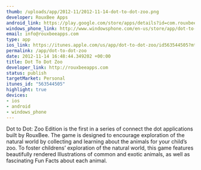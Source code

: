 ```yaml
--- 
thumb: /uploads/app/2012-11/2012-11-14-dot-to-dot-zoo.png
developer: RouxBee Apps
android_link: https://play.google.com/store/apps/details?id=com.rouxbee.dottodotzoo.free
windows_phone_link: http://www.windowsphone.com/en-us/store/app/dot-to-dot-zoo/a50e79e9-0e95-4626-af75-88f5635b6def
email: info@rouxbeeapps.com
type: app
ios_link: https://itunes.apple.com/us/app/dot-to-dot-zoo/id563544505?mt=8&uo=4
permalink: /app/dot-to-dot-zoo
date: 2012-11-14 16:48:44.349202 +00:00
title: Dot To Dot Zoo
developer_link: http://rouxbeeapps.com
status: publish
targetMarket: Personal
itunes_id: "563544505"
highlight: true
devices: 
- ios
- android
- windows_phone
---
```


Dot to Dot: Zoo Edition is the first in a series of connect the dot applications built by RouxBee. The game is designed to encourage exploration of the natural world by collecting and learning about the animals for your child’s zoo. To foster childrens’ exploration of the natural world, this game features beautifully rendered Illustrations of common and exotic animals, as well as fascinating Fun Facts about each animal. 
